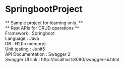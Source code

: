 # SpringbootProject
** Sample project for learning only. **<br />
** Rest APIs for CRUD operations **<br />
Framework : Springboot<br />
Language : Java<br />
DB : H2(In memory)<br />
Unit testing : Junit5<br />
API Documentation : Swagger 2<br />
Swagger UI link : http://localhost:8080/swagger-ui.html<br />
